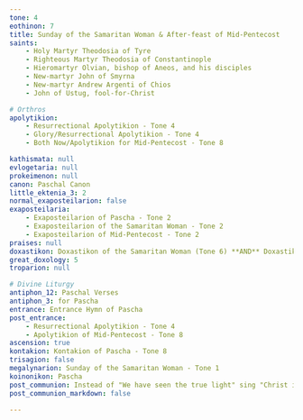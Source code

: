 ```yaml
---
tone: 4
eothinon: 7
title: Sunday of the Samaritan Woman & After-feast of Mid-Pentecost
saints:
    - Holy Martyr Theodosia of Tyre
    - Righteous Martyr Theodosia of Constantinople
    - Hieromartyr Olvian, bishop of Aneos, and his disciples
    - New-martyr John of Smyrna
    - New-martyr Andrew Argenti of Chios
    - John of Ustug, fool-for-Christ

# Orthros
apolytikion:
    - Resurrectional Apolytikion - Tone 4
    - Glory/Resurrectional Apolytikion - Tone 4
    - Both Now/Apolytikion for Mid-Pentecost - Tone 8

kathismata: null
evlogetaria: null
prokeimenon: null
canon: Paschal Canon
little_ektenia_3: 2
normal_exaposteilarion: false
exaposteilaria:
    - Exaposteilarion of Pascha - Tone 2
    - Exaposteilarion of the Samaritan Woman - Tone 2
    - Exaposteilarion of Mid-Pentecost - Tone 2
praises: null
doxastikon: Doxastikon of the Samaritan Woman (Tone 6) **AND** Doxastikon of Pascha (Tone 5)
great_doxology: 5
troparion: null

# Divine Liturgy
antiphon_12: Paschal Verses
antiphon_3: for Pascha
entrance: Entrance Hymn of Pascha
post_entrance:
    - Resurrectional Apolytikion - Tone 4
    - Apolytikion of Mid-Pentecost - Tone 8
ascension: true
kontakion: Kontakion of Pascha - Tone 8
trisagion: false
megalynarion: Sunday of the Samaritan Woman - Tone 1
koinonikon: Pascha 
post_communion: Instead of "We have seen the true light" sing "Christ is Risen" **ONCE**
post_communion_markdown: false

---
```


